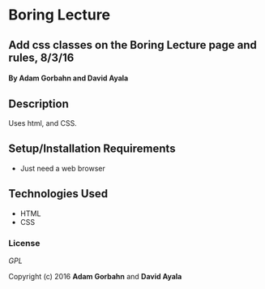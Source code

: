 # Boring Lecture

## Add css classes on the Boring Lecture page and rules, 8/3/16

#### By **Adam Gorbahn** and **David Ayala**

## Description

Uses html, and CSS.

## Setup/Installation Requirements

* Just need a web browser

## Technologies Used

* HTML
* CSS

### License

*GPL*

Copyright (c) 2016 **Adam Gorbahn** and **David Ayala**

